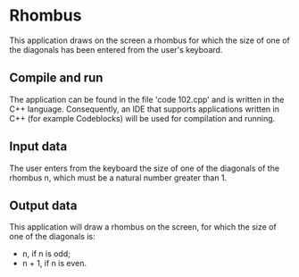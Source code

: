 # Rhombus
This application draws on the screen a rhombus for which the size of one of the diagonals has been entered from the user's keyboard.
## Compile and run
The application can be found in the file 'code 102.cpp' and is written in the C++ language. Consequently, an IDE that supports applications written in C++ (for example Codeblocks) will be used for compilation and running.
## Input data
The user enters from the keyboard the size of one of the diagonals of the rhombus n, which must be a natural number greater than 1.
## Output data
This application will draw a rhombus on the screen, for which the size of one of the diagonals is:
- n, if n is odd;
- n + 1, if n is even.
